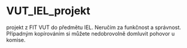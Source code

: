 # VUT_IEL_projekt
projekt z FIT VUT do předmětu IEL.  Neručím za funkčnost a správnost. Případným kopírováním si můžete nedobrovolně domluvit pohovor u komise.
